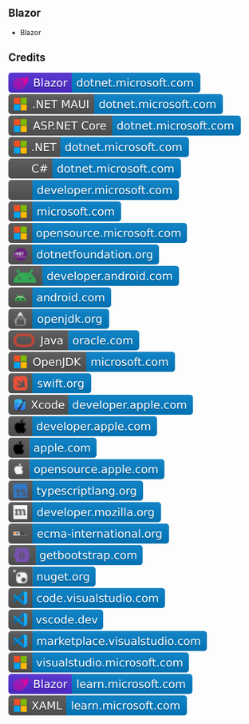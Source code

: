 Blazor
------

- Blazor

Credits
-------
[![image](
Credits/Blazor-dotnet.microsoft.com.svg)](https://dotnet.microsoft.com/apps/aspnet/web-apps/blazor/)  
[![image](
Credits/CS.NET-MAUI-dotnet.microsoft.com.svg)](https://dotnet.microsoft.com/apps/maui/)  
[![image](
Credits/ASP.NET-Core-dotnet.microsoft.com.svg)](https://dotnet.microsoft.com/apps/aspnet/) 
[![image](
Credits/CS.NET-dotnet.microsoft.com.svg)](https://dotnet.microsoft.com/)  
[![image](
Credits/CS-dotnet.microsoft.com.svg)](https://dotnet.microsoft.com/languages/csharp/)<!--[![image](
Credits/CS.NETdotnet.microsoft.com.svg)](https://dotnet.microsoft.com/languages/csharp/)-->  
 [![image](
Credits/developer.microsoft.com.svg)](https://developer.microsoft.com/)  
[![image](
Credits/microsoft.com.svg)](https://microsoft.com/)  
[![image](
Credits/opensource.microsoft.com.svg)](https://opensource.microsoft.com/)  
[![image](
Credits/dotnetfoundation.org.svg)](https://dotnetfoundation.org/)  
[![image](
Credits/developer.android.com.svg)](https://developer.android.com/)  
[![image](
Credits/android.com.svg)](https://android.com/)  
[![image](
Credits/openjdk.org.svg)](https://openjdk.org/)  
[![image](
Credits/Java-oracle.com.svg)](https://oracle.com/java/)  
[![image](
Credits/OpenJDK-microsoft.com.svg)](https://microsoft.com/openjdk/)  
[![image](
Credits/swift.org.svg)](https://swift.org/)  
[![image](
Credits/Xcode-developer.apple.com.svg)](https://developer.apple.com/xcode/)  
[![image](
Credits/developer.apple.com.svg)](https://developer.apple.com/)  
[![image](
Credits/apple.com.svg)](https://apple.com/)  
[![image](
Credits/opensource.apple.com.svg)](https://opensource.apple.com/)<!--[![image](
Credits/dotnet.microsoft.com.svg)](https://dotnet.microsoft.com/)-->  
[![image](
Credits/typescriptlang.org.svg)](https://typescriptlang.org/)  
[![image](
Credits/developer.mozilla.org.svg)](https://developer.mozilla.org/)  
[![image](
Credits/ecma-international.org.svg)](https://ecma-international.org/)  
[![image](
Credits/getbootstrap.com.svg)](https://getbootstrap.com/)  
[![image](
Credits/nuget.org.svg)](https://nuget.org/)  
[![image](
Credits/code.visualstudio.com.svg)](https://code.visualstudio.com/)  
[![image](
Credits/vscode.dev.svg)](https://vscode.dev/)  
[![image](
Credits/marketplace.visualstudio.com.svg)](https://marketplace.visualstudio.com/)  
[![image](
Credits/visualstudio.microsoft.com.svg)](https://visualstudio.microsoft.com/)    
[![image](
Credits/Blazor-learn.microsoft.com.svg)](https://learn.microsoft.com/aspnet/core/blazor/)  
[![image](
Credits/XAML-learn.microsoft.com.svg)](https://learn.microsoft.com/dotnet/maui/xaml/)<!--[![image](
Credits/learn.microsoft.com.svg)](https://learn.microsoft.com/)-->
